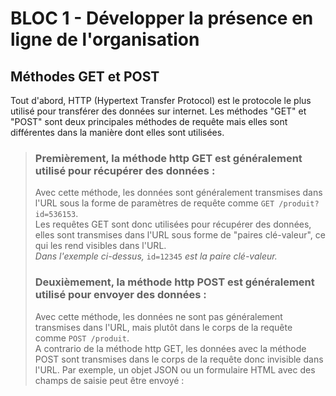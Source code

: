 # BLOC 1 - Développer la présence en ligne de l'organisation

## Méthodes GET et POST
Tout d'abord, HTTP (Hypertext Transfer Protocol) est le protocole le plus utilisé pour transférer des données sur internet. Les méthodes "GET" et "POST" sont deux principales méthodes de requête mais elles sont différentes dans la manière dont elles sont utilisées.  


> ### **Premièrement, la méthode http GET est généralement utilisé pour récupérer des données** :
> Avec cette méthode, les données sont généralement transmises dans l'URL sous la forme de paramètres de requête comme `GET /produit?id=536153`.  
> Les requêtes GET sont donc utilisées pour récupérer des données, elles sont transmises dans l'URL sous forme de "paires clé-valeur", ce qui les rend visibles dans l'URL.  
> *Dans l'exemple ci-dessus,* `id=12345` *est la paire clé-valeur.*  
>  
>   
> ### **Deuxièmement, la méthode http POST est généralement utilisé pour envoyer des données** :
> Avec cette méthode, les données ne sont pas généralement transmises dans l'URL, mais plutôt dans le corps de la requête comme `POST /produit`.  
> A contrario de la méthode http GET, les données avec la méthode POST sont transmises dans le corps de la requête donc invisible dans l'URL. Par exemple, un objet JSON ou un formulaire HTML avec des champs de saisie peut être envoyé :
